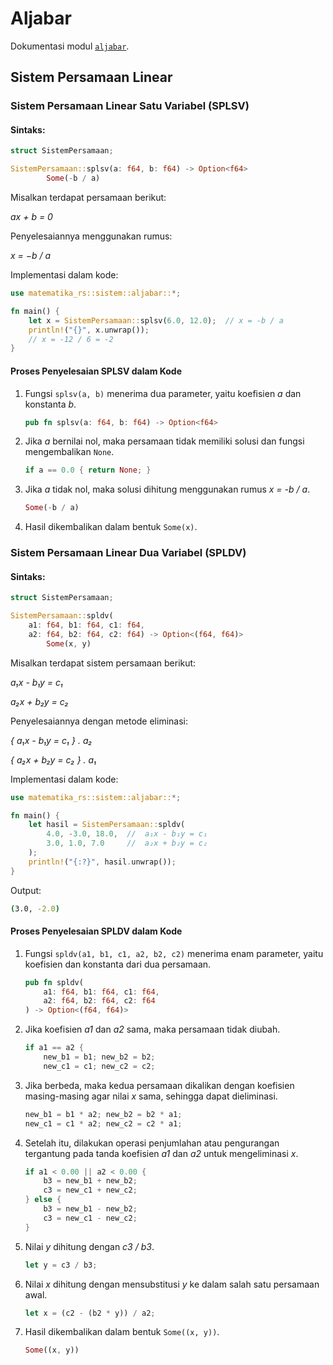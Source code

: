 # Aljabar
Dokumentasi modul [`aljabar`](https://github.com/lordpaijo/matematika.rs/blob/master/src/sistem/aljabar.rs).

## Sistem Persamaan Linear
### Sistem Persamaan Linear Satu Variabel (SPLSV)
#### Sintaks:

```rust
struct SistemPersamaan;

SistemPersamaan::splsv(a: f64, b: f64) -> Option<f64>
        Some(-b / a)
```

Misalkan terdapat persamaan berikut:

*ax + b = 0*

Penyelesaiannya menggunakan rumus:

*x = −b / a​*

Implementasi dalam kode:

```rust
use matematika_rs::sistem::aljabar::*;

fn main() {
    let x = SistemPersamaan::splsv(6.0, 12.0);  // x = -b / a
    println!("{}", x.unwrap());
    // x = -12 / 6 = -2
}
```

#### Proses Penyelesaian SPLSV dalam Kode
1. Fungsi `splsv(a, b)` menerima dua parameter, yaitu koefisien *a* dan konstanta *b*.

   ```rust
   pub fn splsv(a: f64, b: f64) -> Option<f64> 
   ```
   
3. Jika *a* bernilai nol, maka persamaan tidak memiliki solusi dan fungsi mengembalikan `None`.

   ```rust
   if a == 0.0 { return None; }
   ```
   
4. Jika *a* tidak nol, maka solusi dihitung menggunakan rumus *x = -b / a*.

   ```rust
   Some(-b / a)
   ```
   
5. Hasil dikembalikan dalam bentuk `Some(x)`.

### Sistem Persamaan Linear Dua Variabel (SPLDV)
#### Sintaks:
```rust
struct SistemPersamaan;

SistemPersamaan::spldv(
    a1: f64, b1: f64, c1: f64,
    a2: f64, b2: f64, c2: f64) -> Option<(f64, f64)>
        Some(x, y)
```
Misalkan terdapat sistem persamaan berikut:

*a₁x - b₁y = c₁*​

*a₂x + b₂y = c₂*

Penyelesaiannya dengan metode eliminasi:

*{ a₁x - b₁y = c₁ } . a₂*

*{ a₂x + b₂y = c₂ } . a₁*

Implementasi dalam kode:

```rust
use matematika_rs::sistem::aljabar::*;

fn main() {
    let hasil = SistemPersamaan::spldv(
        4.0, -3.0, 18.0,  //  a₁x - b₁y = c₁
        3.0, 1.0, 7.0     //  a₂x + b₂y = c₂
    );
    println!("{:?}", hasil.unwrap());
}
```

Output:

```sh
(3.0, -2.0)
```

#### Proses Penyelesaian SPLDV dalam Kode
1. Fungsi `spldv(a1, b1, c1, a2, b2, c2)` menerima enam parameter, yaitu koefisien dan konstanta dari dua persamaan.

   ```rust
   pub fn spldv(
       a1: f64, b1: f64, c1: f64,
       a2: f64, b2: f64, c2: f64
   ) -> Option<(f64, f64)> 
   ```
   
3. Jika koefisien *a1* dan *a2* sama, maka persamaan tidak diubah.

   ```rust
   if a1 == a2 {
       new_b1 = b1; new_b2 = b2;
       new_c1 = c1; new_c2 = c2;
   ```
   
4. Jika berbeda, maka kedua persamaan dikalikan dengan koefisien masing-masing agar nilai *x* sama, sehingga dapat dieliminasi.

   ```rust
   new_b1 = b1 * a2; new_b2 = b2 * a1;
   new_c1 = c1 * a2; new_c2 = c2 * a1;
   ```
   
5. Setelah itu, dilakukan operasi penjumlahan atau pengurangan tergantung pada tanda koefisien *a1* dan *a2* untuk mengeliminasi *x*.

   ```rust
   if a1 < 0.00 || a2 < 0.00 {
       b3 = new_b1 + new_b2;
       c3 = new_c1 + new_c2;
   } else {
       b3 = new_b1 - new_b2;
       c3 = new_c1 - new_c2;
   }
   ```
   
6. Nilai *y* dihitung dengan *c3 / b3*.

   ```rust
   let y = c3 / b3;
   ```
   
7. Nilai *x* dihitung dengan mensubstitusi *y* ke dalam salah satu persamaan awal.

   ```rust
   let x = (c2 - (b2 * y)) / a2;
   ```
   
8. Hasil dikembalikan dalam bentuk `Some((x, y))`.

   ```rust
   Some((x, y))
   ```

